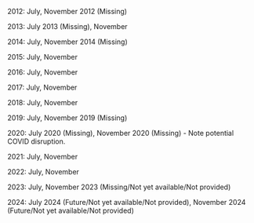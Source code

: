 2012: July, November 2012 (Missing)

2013: July 2013 (Missing), November

2014: July, November 2014 (Missing)

2015: July, November

2016: July, November

2017: July, November

2018: July, November

2019: July, November 2019 (Missing)

2020: July 2020 (Missing), November 2020 (Missing) - Note potential COVID disruption.

2021: July, November

2022: July, November

2023: July, November 2023 (Missing/Not yet available/Not provided)

2024: July 2024 (Future/Not yet available/Not provided), November 2024 (Future/Not yet available/Not provided)